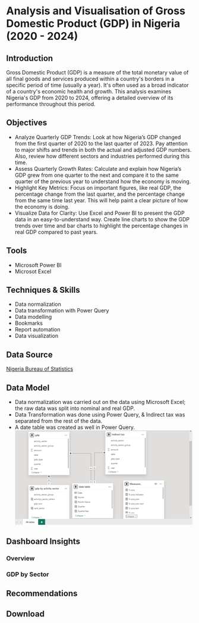 # Analysis and Visualisation of Gross Domestic Product (GDP) in Nigeria (2020 - 2024)

## Introduction 
Gross Domestic Product (GDP) is a measure of the total monetary value of all final goods and services produced within a country's borders in a specific period of time (usually a year). It's often used as a broad indicator of a country's economic health and growth. 
This analysis examines Nigeria's GDP from 2020 to 2024, offering a detailed overview of its performance throughout this period.

## Objectives 
- Analyze Quarterly GDP Trends: Look at how Nigeria’s GDP changed from the first quarter of 2020 to the last quarter of 2023. Pay attention to major shifts and trends in both the actual and adjusted GDP numbers. Also, review how different sectors and industries performed during this time.
- Assess Quarterly Growth Rates: Calculate and explain how Nigeria’s GDP grew from one quarter to the next and compare it to the same quarter of the previous year to understand how the economy is moving.
- Highlight Key Metrics: Focus on important figures, like real GDP, the percentage change from the last quarter, and the percentage change from the same time last year. This will help paint a clear picture of how the economy is doing.
- Visualize Data for Clarity: Use Excel and Power BI to present the GDP data in an easy-to-understand way. Create line charts to show the GDP trends over time and bar charts to highlight the percentage changes in real GDP compared to past years.

## Tools 
- Microsoft Power BI
- Microsot Excel 

## Techniques & Skills 
- Data normalization
- Data transformation with Power Query
- Data modelling
- Bookmarks
- Report automation
- Data visualization

## Data Source
<a href = "https://nigerianstat.gov.ng/elibrary/read/1241460"> Nigeria Bureau of Statistics </a>

## Data Model 
- Data normalization was carried out on the data using Microsoft Excel; the raw data was split into nominal and real GDP.
- Data Transformation was done using Power Query, & Indirect tax was separated from the rest of the data.
- A date table was created as well in Power Query.
![Data Modelling in Power BI](https://github.com/Sorbari2016/Nigeria-GDP-Analysis/blob/main/images/Data%20Model.png)

## Dashboard Insights 

### Overview 

### GDP by Sector

## Recommendations 

## Download 
